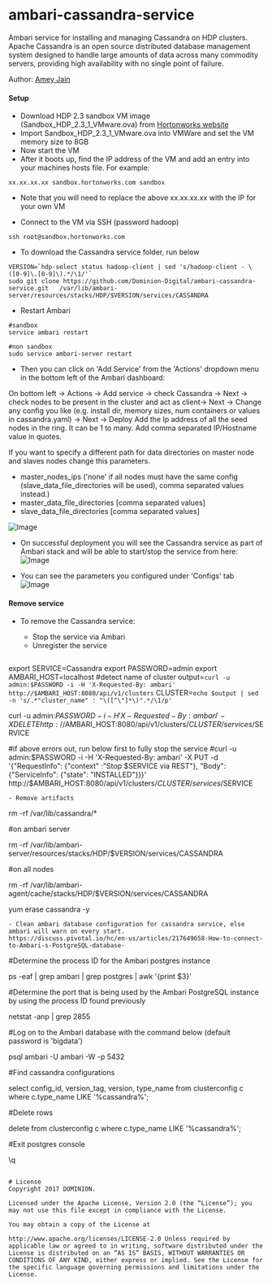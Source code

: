 # ambari-cassandra-service
Ambari service for installing and managing Cassandra on HDP clusters. Apache Cassandra is an open source distributed database management system designed to handle large amounts of data across many commodity servers, providing high availability with no single point of failure.

Author: [Amey Jain](https://github.com/ajak6)

#### Setup
- Download HDP 2.3 sandbox VM image (Sandbox_HDP_2.3_1_VMware.ova) from [Hortonworks website](http://hortonworks.com/products/hortonworks-sandbox/)
- Import Sandbox_HDP_2.3_1_VMware.ova into VMWare and set the VM memory size to 8GB
- Now start the VM
- After it boots up, find the IP address of the VM and add an entry into your machines hosts file. For example:
```
xx.xx.xx.xx sandbox.hortonworks.com sandbox    
```
  - Note that you will need to replace the above xx.xx.xx.xx with the IP for your own VM
  
- Connect to the VM via SSH (password hadoop)
```
ssh root@sandbox.hortonworks.com
```

- To download the Cassandra service folder, run below
```
VERSION=`hdp-select status hadoop-client | sed 's/hadoop-client - \([0-9]\.[0-9]\).*/\1/'`
sudo git clone https://github.com/Dominion-Digital/ambari-cassandra-service.git   /var/lib/ambari-server/resources/stacks/HDP/$VERSION/services/CASSANDRA   
```
- Restart Ambari
```
#sandbox
service ambari restart

#non sandbox
sudo service ambari-server restart
```

- Then you can click on 'Add Service' from the 'Actions' dropdown menu in the bottom left of the Ambari dashboard:

On bottom left -> Actions -> Add service -> check Cassandra -> Next -> check nodes to be present in the cluster and act as client-> Next -> Change any config you like (e.g. install dir, memory sizes, num containers or values in cassandra.yaml) -> Next -> Deploy
Add the Ip address of all the seed nodes in the ring. It can be 1 to many. Add comma separated IP/Hostname value in quotes.

If you want to specify a different path for data directories on master node and slaves nodes change this parameters.
- master_nodes_ips ('none' if all nodes must have the same config (slave_data_file_directories will be used), comma separated values instead.)
- master_data_file_directories [comma separated values]
- slave_data_file_directories [comma separated values]

 ![Image](../master/screenshots/Initial-config.png?raw=true)

- On successful deployment you will see the Cassandra service as part of Ambari stack and will be able to start/stop the service from here:
 ![Image](../master/screenshots/Installed-service-stop.png?raw=true)

- You can see the parameters you configured under 'Configs' tab
![Image](../master/screenshots/Installed-service-config.png?raw=true)


#### Remove service

- To remove the Cassandra service: 
  - Stop the service via Ambari
  - Unregister the service

  ```
export SERVICE=Cassandra
export PASSWORD=admin
export AMBARI_HOST=localhost
#detect name of cluster
output=`curl -u admin:$PASSWORD -i -H 'X-Requested-By: ambari'  http://$AMBARI_HOST:8080/api/v1/clusters`
CLUSTER=`echo $output | sed -n 's/.*"cluster_name" : "\([^\"]*\)".*/\1/p'`

curl -u admin:$PASSWORD -i -H 'X-Requested-By: ambari' -X DELETE http://$AMBARI_HOST:8080/api/v1/clusters/$CLUSTER/services/$SERVICE

#if above errors out, run below first to fully stop the service
#curl -u admin:$PASSWORD -i -H 'X-Requested-By: ambari' -X PUT -d '{"RequestInfo": {"context" :"Stop $SERVICE via REST"}, "Body": {"ServiceInfo": {"state": "INSTALLED"}}}' http://$AMBARI_HOST:8080/api/v1/clusters/$CLUSTER/services/$SERVICE
  ```
  - Remove artifacts
  ```
  rm -rf /var/lib/cassandra/*
  
  #on ambari server
  
  rm -rf /var/lib/ambari-server/resources/stacks/HDP/$VERSION/services/CASSANDRA
  
  #on all nodes
  
  rm -rf /var/lib/ambari-agent/cache/stacks/HDP/$VERSION/services/CASSANDRA
  
  yum erase cassandra -y
  
  ```
  - Clean ambari database configuration for cassandra service, else ambari will warn on every start.
  https://discuss.pivotal.io/hc/en-us/articles/217649658-How-to-connect-to-Ambari-s-PostgreSQL-database-
  ```
  #Determine the process ID for the Ambari postgres instance
  
  ps -eaf | grep ambari | grep postgres | awk '{print $3}'
  
  #Determine the port that is being used by the Ambari PostgreSQL instance by using the process ID found previously
  
  netstat -anp | grep 2855
  
  #Log on to the Ambari database with the command below (default password is 'bigdata')
  
  psql ambari -U ambari -W -p 5432
  
  #Find cassandra configurations
  
  select config_id, version_tag, version, type_name from clusterconfig c where c.type_name LIKE '%cassandra%';
  
  #Delete rows
  
  delete from clusterconfig c where c.type_name LIKE '%cassandra%';
  
  #Exit postgres console
  
  \q
  
  ```   
  
# License
Copyright 2017 DOMINION.

Licensed under the Apache License, Version 2.0 (the “License”); you may not use this file except in compliance with the License.

You may obtain a copy of the License at

http://www.apache.org/licenses/LICENSE-2.0 Unless required by applicable law or agreed to in writing, software distributed under the License is distributed on an “AS IS” BASIS, WITHOUT WARRANTIES OR CONDITIONS OF ANY KIND, either express or implied. See the License for the specific language governing permissions and limitations under the License.
